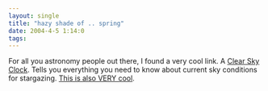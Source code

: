 ```yaml
---
layout: single
title: "hazy shade of .. spring"
date: 2004-4-5 1:14:0
tags: 
---
```


For all you astronomy people out there, I found a very cool link. A [Clear Sky Clock][1]. Tells you everything you need to know about current sky conditions for stargazing. [This is also VERY cool][2].




   [1]: http://cleardarksky.com/c/Monctonkey.html
   [2]: http://cleardarksky.com/lp/Monctonlp.html
